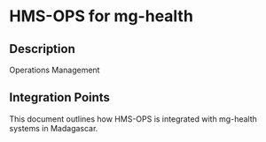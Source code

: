 # HMS-OPS for mg-health

## Description

Operations Management

## Integration Points

This document outlines how HMS-OPS is integrated with mg-health systems in Madagascar.

